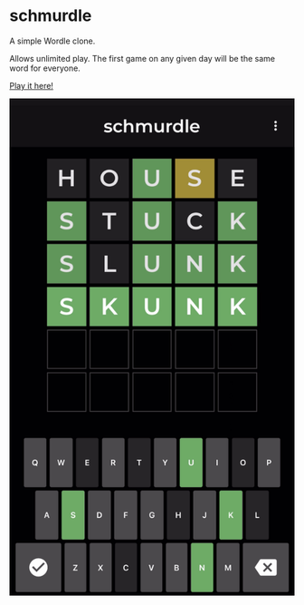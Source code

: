 # schmurdle

A simple Wordle clone.

Allows unlimited play. The first game on any given day will be the same word for everyone.

[Play it here!](https://www.odisfm.github.io/schmurdle)

<img src="screenshot.jpg" alt="An example screenshot of the app. Unfortunately, I don't think the app itself is currently suitable for use with a screenreader.">